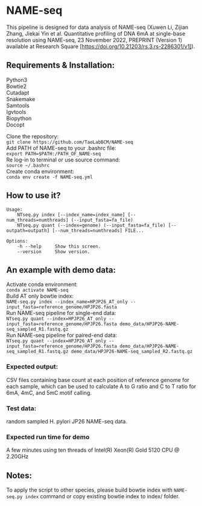 # NAME-seq
This pipeline is designed for data analysis of NAME-seq (Xuwen Li, Zijian Zhang, Jiekai Yin et al. Quantitative profiling of DNA 6mA at single-base resolution using NAME-seq, 23 November 2022, PREPRINT (Version 1) available at Research Square [https://doi.org/10.21203/rs.3.rs-2286301/v1]).

## Requirements & Installation: 
Python3 \
Bowtie2 \
Cutadapt \
Snakemake \
Samtools \
Igvtools \
Biopython \
Docopt

Clone the repository: \
`git clone https://github.com/TaoLabBCM/NAME-seq`\
Add PATH of NAME-seq to your .bashrc file: \
`export PATH=$PATH:/PATH_OF_NAME-seq`\
Re log-in to terminal or use source command: \
`source ~/.bashrc`\
Create conda environment: \
`conda env create -f NAME-seq.yml`

## How to use it?
```
Usage:
    NTseq.py index [--index_name=index_name] [--num_threads=numthreads] (--input_fasta=fa_file)
    NTseq.py quant (--index=genome) (--input_fasta=fa_file) [--outpath=outpath] [--num_threads=numthreads] FILE...

Options:
    -h --help     Show this screen.
    --version     Show version.
```

## An example with demo data: 
Activate conda environment: \
`conda activate NAME-seq`\
Build AT only bowtie index:\
`NAME-seq.py index --index_name=HPJP26_AT_only --input_fasta=reference_genome/HPJP26.fasta`\
Run NAME-seq pipeline for single-end data:\
`NTseq.py quant --index=HPJP26_AT_only --input_fasta=reference_genome/HPJP26.fasta demo_data/HPJP26-NAME-seq_sampled_R1.fastq.gz`\
Run NAME-seq pipeline for paired-end data:\
`NTseq.py quant --index=HPJP26_AT_only --input_fasta=reference_genome/HPJP26.fasta demo_data/HPJP26-NAME-seq_sampled_R1.fastq.gz demo_data/HPJP26-NAME-seq_sampled_R2.fastq.gz`

### Expected output: 
CSV files containing base count at each position of reference genome for each sample, which can be used to calculate A to G ratio and C to T ratio for 6mA, 4mC, and 5mC motif calling.

### Test data: 
random sampled H. pylori JP26 NAME-seq data.

### Expected run time for demo
A few minutes using ten threads of Intel(R) Xeon(R) Gold 5120 CPU @ 2.20GHz

## Notes: 
To apply the script to other species, please build bowtie index with `NAME-seq.py index` command or copy existing bowtie index to index/ folder.
